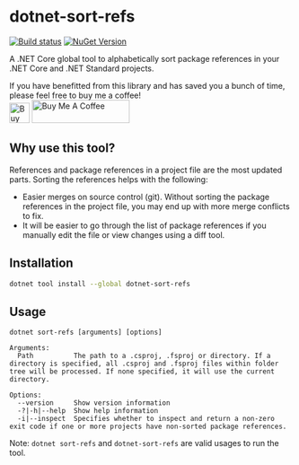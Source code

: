 # dotnet-sort-refs
[![Build status](https://ci.appveyor.com/api/projects/status/xse0bia9olr5shxr?svg=true)](https://ci.appveyor.com/project/BabuAnnamalai/dotnet-sort-refs) [![NuGet Version](https://badgen.net/nuget/v/dotnet-sort-refs)](https://www.nuget.org/packages/dotnet-sort-refs/)

A .NET Core global tool to alphabetically sort package references in your .NET Core and .NET Standard projects.

If you have benefitted from this library and has saved you a bunch of time, please feel free to buy me a coffee!<br>
<a href='https://ko-fi.com/babuannamalai' target='_blank'><img height='36' style='border:0px;height:36px;' src='https://cdn.ko-fi.com/cdn/kofi4.png?v=3' border='0' alt='Buy Me a Coffee at ko-fi.com' /></a> <a href="https://www.buymeacoffee.com/babuannamalai" target="_blank"><img src="https://cdn.buymeacoffee.com/buttons/default-orange.png" alt="Buy Me A Coffee" height="41" width="174"></a>

## Why use this tool?
References and package references in a project file are the most updated parts. Sorting the references helps with the following:
- Easier merges on source control (git). Without sorting the package references in the project file, you may end up with more merge conflicts to fix. 
- It will be easier to go through the list of package references if you manually edit the file or view changes using a diff tool.

## Installation
```bash
dotnet tool install --global dotnet-sort-refs
```

## Usage
```text
dotnet sort-refs [arguments] [options]

Arguments:
  Path          The path to a .csproj, .fsproj or directory. If a directory is specified, all .csproj and .fsproj files within folder tree will be processed. If none specified, it will use the current directory.

Options:
  --version     Show version information
  -?|-h|--help  Show help information
  -i|--inspect  Specifies whether to inspect and return a non-zero exit code if one or more projects have non-sorted package references.
```

Note: `dotnet sort-refs` and `dotnet-sort-refs` are valid usages to run the tool.
